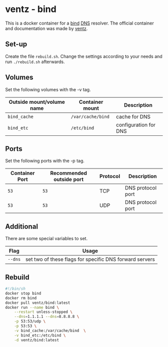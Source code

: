 # ventz - bind

This is a docker container for a [bind](../bind.md) [DNS](../dns.md) resolver.
The official container and documentation was made by
[ventz](https://hub.docker.com/r/ventz/bind).

## Set-up

Create the file `rebuild.sh`.
Change the settings according to your needs and run `./rebuild.sh` afterwards.

## Volumes

Set the following volumes with the -v tag.

| Outside mount/volume name | Container mount   | Description           |
| ------------------------- | ----------------- | --------------------- |
| `bind_cache`              | `/var/cache/bind` | cache for DNS         |
| `bind_etc`                | `/etc/bind`       | configuration for DNS |

## Ports

Set the following ports with the -p tag.

| Container Port | Recommended outside port | Protocol | Description       |
| -------------- | ------------------------ | -------- | ----------------- |
| `53`           | `53`                     | TCP      | DNS protocol port |
| `53`           | `53`                     | UDP      | DNS protocol port |

## Additional

There are some special variables to set.

| Flag    | Usage                                                   |
| ------- | ------------------------------------------------------- |
| `--dns` | set two of these flags for specific DNS forward servers |

## Rebuild

```sh
#!/bin/sh
docker stop bind
docker rm bind
docker pull ventz/bind:latest
docker run --name bind \
    --restart unless-stopped \
    --dns=1.1.1.1 --dns=8.8.8.8 \
    -p 53:53/udp \
    -p 53:53 \
    -v bind_cache:/var/cache/bind  \
    -v bind_etc:/etc/bind \
    -d ventz/bind:latest
```
